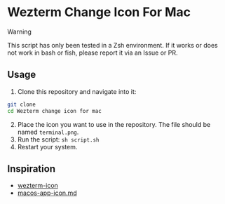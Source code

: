 # Wezterm Change Icon For Mac

> [!WARNING]
> This script has only been tested in a Zsh environment.
> If it works or does not work in bash or fish, please report it via an Issue or PR.

## Usage

1. Clone this repository and navigate into it:

```sh
git clone
cd Wezterm change icon for mac
```

2. Place the icon you want to use in the repository. The file should be named `terminal.png`.
3. Run the script: `sh script.sh`
4. Restart your system.

## Inspiration

- [wezterm-icon](https://github.com/mikker/wezterm-icon)
- [macos-app-icon.md](https://gist.github.com/ansarizafar/6fa64f44aa933794c4d6638eec32b9aa)
